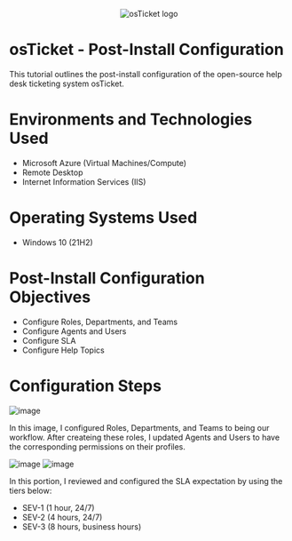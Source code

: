 <p align="center">
<img src="https://i.imgur.com/Clzj7Xs.png" alt="osTicket logo"/>
</p>


# osTicket - Post-Install Configuration
This tutorial outlines the post-install configuration of the open-source help desk ticketing system osTicket.


# Environments and Technologies Used
- Microsoft Azure (Virtual Machines/Compute)
- Remote Desktop
- Internet Information Services (IIS)


# Operating Systems Used
- Windows 10 (21H2)


# Post-Install Configuration Objectives
- Configure Roles, Departments, and Teams
- Configure Agents and Users
- Configure SLA
- Configure Help Topics


# Configuration Steps
![image](https://github.com/Domenick-Ranfone/post-install-config/assets/138722554/f2a6face-b2a3-485a-88a3-666fdca26439)

In this image, I configured Roles, Departments, and Teams to being our workflow. After createing these roles, I updated Agents and Users to have the corresponding permissions on their profiles.



![image](https://github.com/Domenick-Ranfone/post-install-config/assets/138722554/d4927e87-6110-44b4-8e9c-bbe5f6b54a70)
![image](https://github.com/Domenick-Ranfone/post-install-config/assets/138722554/340b4289-6271-4961-a38a-e2a6c8f706c0)

In this portion, I reviewed and configured the SLA expectation by using the tiers below:
- SEV-1 (1 hour, 24/7)
- SEV-2 (4 hours, 24/7)
- SEV-3 (8 hours, business hours)



